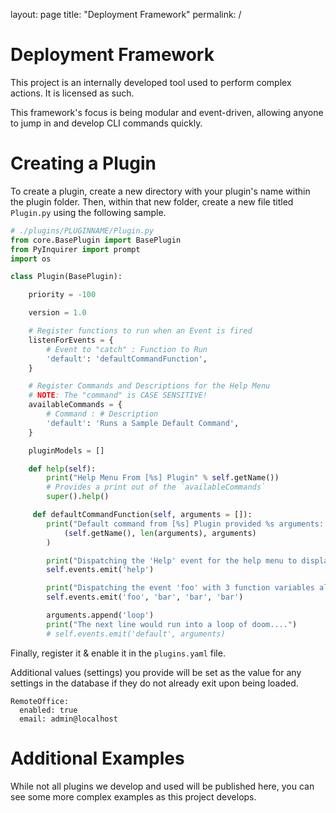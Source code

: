 layout: page
title: "Deployment Framework"
permalink: /

# Deployment Framework

This project is an internally developed tool used to perform complex actions. It is licensed as such.

This framework's focus is being modular and event-driven, allowing anyone to jump in and develop CLI commands quickly.

# Creating a Plugin
To create a plugin, create a new directory with your plugin's name within the plugin folder. Then, within that new folder, create a new file titled `Plugin.py` using the following sample.

```python
# ./plugins/PLUGINNAME/Plugin.py
from core.BasePlugin import BasePlugin
from PyInquirer import prompt
import os

class Plugin(BasePlugin):

    priority = -100

    version = 1.0

    # Register functions to run when an Event is fired
    listenForEvents = {
        # Event to "catch" : Function to Run
        'default': 'defaultCommandFunction',
    }

    # Register Commands and Descriptions for the Help Menu
    # NOTE: The "command" is CASE SENSITIVE!
    availableCommands = {
        # Command : # Description
        'default': 'Runs a Sample Default Command',
    }

    pluginModels = []

    def help(self):
        print("Help Menu From [%s] Plugin" % self.getName())
        # Provides a print out of the `availableCommands`
        super().help()

     def defaultCommandFunction(self, arguments = []):
        print("Default command from [%s] Plugin provided %s arguments: %s" % 
            (self.getName(), len(arguments), arguments)
        )

        print("Dispatching the 'Help' event for the help menu to display")
        self.events.emit('help')

        print("Dispatching the event 'foo' with 3 function variables all 'bar'")
        self.events.emit('foo', 'bar', 'bar', 'bar')

        arguments.append('loop')
        print("The next line would run into a loop of doom....")
        # self.events.emit('default', arguments)

```

Finally, register it & enable it in the `plugins.yaml` file.

Additional values (settings) you provide will be set as the value for any settings in the database if they do not already exit upon being loaded.

```
RemoteOffice:
  enabled: true
  email: admin@localhost
```

# Additional Examples
While not all plugins we develop and used will be published here, you can see some more complex examples as this project develops.